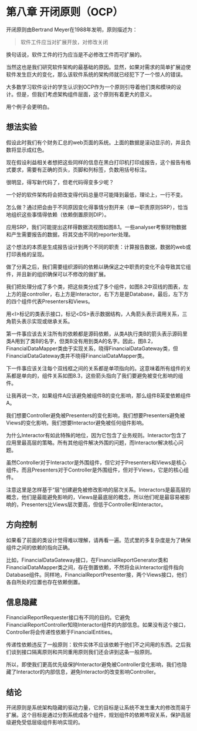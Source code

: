# 第八章 开闭原则（OCP）

开闭原则由Bertrand Meyer在1988年发明，原则描述为：

> 软件工件应当对扩展开放，对修改关闭

换句话说，软件工件的行为应当是不必修改工件而可扩展的。

当然这也是我们研究软件架构的最基础的原因。显然，如果对需求的简单扩展迫使软件发生巨大的变化，那么该软件系统的架构师就已经犯下了一个惊人的错误。

大多数学习软件设计的学生认识到OCP作为一个原则引导着他们类和模块的设计。但是，但我们考虑架构组件层面，这个原则有着更大的意义。

用个例子会更明白。

## 想法实验

假设此时我们有个财务汇总的web页面的系统。上面的数据是滚动显示的，并且负数将显示成红色。

现在假设利益相关者想把这些同样的信息在黑白打印机打印成报告，这个报告有格式要求，需要有正确的页头，页脚和列标签，负数用括号标注。

很明显，得写新代码了，但老代码得变多少呢？

一个好的软件架构将会把改变得代码总量尽可能降到最低，理论上，一行不变。

怎么做？通过把会由于不同原因变化得事情分割开来（单一职责原则SRP），恰当地组织这些事情得依赖（依赖倒置原则DIP）。

应用SRP，我们可能提出这样得数据流视图如图8.1。一些analyser考察财物数据和产生需要报告的数据，将其交由不同的reporter处理。

这个想法的本质是生成报告设计到两个不同的职责：计算报告数据，数据的web或打印表格的呈现。

做了分离之后，我们需要组织源码的依赖以确保这之中职责的变化不会导致其它组件，并且新的组织确保可以不修改的做扩展。

我们把处理分成了多个类，把这些类分成了多个组件，如图8.2中双线的图表，左上方的是controller，右上方是Interactor，右下方是是Database，最后，左下方的四个组件代表Presenters和Views。

用&lt;I&gt;标记的类表示接口，标记&lt;DS&gt;表示数据结构，人角箭头表示调用关系，三角箭头表示实现或继承关系。

第一件事应该去关注所有的依赖都是源码依赖，从类A执行类B的箭头表示源码里类A用到了类B的名字，但类B没有用到类A的名字。因此，图8.2，FinancialDataMapper类由于实现关系，晓得FinancialDataGateway类，但FinancialDataGateway类并不晓得FinancialDataMapper类。

下一件事应该关注每个双线框之间的关系都是单项指向的。这意味着所有组件的关系都是单向的，组件关系如图8.3，这些箭头指向了我们要避免被变化影响的组件。

让我再说一次，如果组件A应该避免被组件B的变化影响，那么组件B英爱依赖组件A。

我们想要Controller避免被Presenters的变化影响，我们想要Presenters避免被Views的变化影响，我们想要Interactor避免被任何组件影响。

为什么Interactor有如此特殊的地位，因为它包含了业务规则。Interactor包含了应用里最高层的策略。所有其他组件解决外围的问题，而Interactor解决核心问题。

虽然Controller对于Interactor是外围组件，但它对于Presenters和Views是核心组件。而且Presenters对于Controller是外围组件，但对于Views，它是的核心组件。

注意这里是怎样基于“层”创建避免被修改影响的层次关系。Interactors是最高层的概念，他们是最能避免影响的，Views是最底层的概念，所以他们呢是最容易被影响的，Presenters比Views层次要高，但低于Controller和Interactor。

## 方向控制

如果看了前面的类设计觉得难以理解，请再看一遍。范式里的多复杂度是为了确保组件之间的依赖的指向正确。

比如，FinancialDataGateway接口，在FinancialReportGenerator类和FinancialDataMapper类之间，存在倒置依赖，不然将会从Interactor组件指向Database组件。同样地，FinancialReportPresenter接，两个Views接口，他们各自所处的位置也存在依赖倒置。

## 信息隐藏

FinancialReportRequester接口有不同的目的。它避免FinancialReportController知晓Interactor组件的内部信息。如果没有这个接口，Controller将会传递性依赖于FinancialEntities。

传递性依赖违反了一般原则：软件实体不应该依赖于他们不之间用的东西。之后我们谈到接口隔离原则和共同重用原则我们还会讲到这条一般原则。

所以，即使我们更高优先级保护Interactor避免被Controller变化影响，我们也隐藏了Interactor的内部信息，避免Interactor的改变影响Controller。

## 结论

开闭原则是系统架构隐藏的驱动力量，它的目标是让系统不发生重大的修改而易于扩展。这个目标是通过分割系统成各个组件，规划组件的依赖岑寂关系，保护高层级避免受低层级组件影响实现的。























